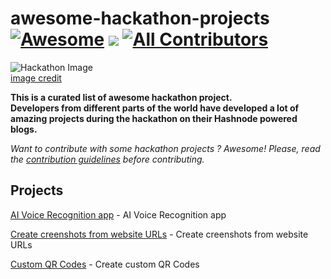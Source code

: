# awesome-hackathon-projects [![Awesome](https://cdn.rawgit.com/sindresorhus/awesome/d7305f38d29fed78fa85652e3a63e154dd8e8829/media/badge.svg)](https://github.com/sindresorhus/awesome) ![](https://img.shields.io/badge/olanetsoft-approved-brightgreen.svg) [![All Contributors](https://img.shields.io/badge/all_contributors-1-orange.svg?style=flat-square)](#contributors-)

![Hackathon Image](https://media.istockphoto.com/vectors/hackathlon-vector-illustration-tiny-programmers-competition-person-vector-id1189873851?k=6&m=1189873851&s=612x612&w=0&h=UQVDWFobVXHtcIy_1O7JUEjEodpYRFsaid6H-2Bhrbc=)<br/>
[image credit](https://www.google.com/url?sa=i&url=https%3A%2F%2Fwww.istockphoto.com%2Fillustrations%2Fhackathon&psig=AOvVaw0DHshJpx-IrIcbZTln7rqF&ust=1609679264778000&source=images&cd=vfe&ved=0CA0QjhxqFwoTCJDt-tyo_e0CFQAAAAAdAAAAABAD)

  <p>
    <b>
      This is a curated list of awesome hackathon project.<br/>
      Developers from different parts of the world have developed a lot of amazing projects during the hackathon on their Hashnode powered blogs.
    </b>
  </p>
  <p>
    <i>
      Want to contribute with some hackathon projects ? Awesome! Please, read the <a href="contributing.md">contribution guidelines</a> before contributing.
    </i>
  </p>
  
  ## Projects
   
  [AI Voice Recognition app](https://savio.xyz/code-a-hackathon-winning-ai-voice-recognition-app-complete-setup) - AI Voice Recognition app
  
  [Create creenshots from website URLs](https://sanvi.hashnode.dev/code-an-app-that-will-take-screenshots-from-website-urls) - Create creenshots from website URLs
  
  [Custom QR Codes](https://divyaxavier.hashnode.dev/code-an-app-that-could-create-custom-qr-codes-for-free-my-christmas-hackathon-project) - Create custom QR Codes
  
